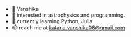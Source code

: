 - 👋 Vanshika
- 👀 interested in astrophysics and programming.
- 🌱 currently learning Python, Julia.
- 📫 reach me at kataria.vanshika08@gmail.com

<!---
Vk2008/Vk2008 is a ✨ special ✨ repository because its `README.md` (this file) appears on your GitHub profile.
You can click the Preview link to take a look at your changes.
--->
